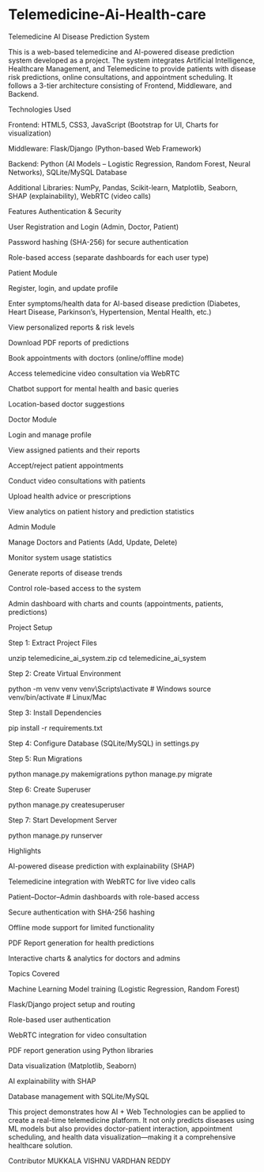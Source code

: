 # Telemedicine-Ai-Health-care

Telemedicine AI Disease Prediction System

This is a web-based telemedicine and AI-powered disease prediction system developed as a project. The system integrates Artificial Intelligence, Healthcare Management, and Telemedicine to provide patients with disease risk predictions, online consultations, and appointment scheduling. It follows a 3-tier architecture consisting of Frontend, Middleware, and Backend.

Technologies Used

Frontend: HTML5, CSS3, JavaScript (Bootstrap for UI, Charts for visualization)

Middleware: Flask/Django (Python-based Web Framework)

Backend: Python (AI Models – Logistic Regression, Random Forest, Neural Networks), SQLite/MySQL Database

Additional Libraries: NumPy, Pandas, Scikit-learn, Matplotlib, Seaborn, SHAP (explainability), WebRTC (video calls)

Features
Authentication & Security

User Registration and Login (Admin, Doctor, Patient)

Password hashing (SHA-256) for secure authentication

Role-based access (separate dashboards for each user type)

Patient Module

Register, login, and update profile

Enter symptoms/health data for AI-based disease prediction (Diabetes, Heart Disease, Parkinson’s, Hypertension, Mental Health, etc.)

View personalized reports & risk levels

Download PDF reports of predictions

Book appointments with doctors (online/offline mode)

Access telemedicine video consultation via WebRTC

Chatbot support for mental health and basic queries

Location-based doctor suggestions

Doctor Module

Login and manage profile

View assigned patients and their reports

Accept/reject patient appointments

Conduct video consultations with patients

Upload health advice or prescriptions

View analytics on patient history and prediction statistics

Admin Module

Manage Doctors and Patients (Add, Update, Delete)

Monitor system usage statistics

Generate reports of disease trends

Control role-based access to the system

Admin dashboard with charts and counts (appointments, patients, predictions)

Project Setup

Step 1: Extract Project Files

unzip telemedicine_ai_system.zip
cd telemedicine_ai_system


Step 2: Create Virtual Environment

python -m venv venv
venv\Scripts\activate   # Windows
source venv/bin/activate   # Linux/Mac


Step 3: Install Dependencies

pip install -r requirements.txt


Step 4: Configure Database (SQLite/MySQL) in settings.py

Step 5: Run Migrations

python manage.py makemigrations
python manage.py migrate


Step 6: Create Superuser

python manage.py createsuperuser


Step 7: Start Development Server

python manage.py runserver

Highlights

AI-powered disease prediction with explainability (SHAP)

Telemedicine integration with WebRTC for live video calls

Patient–Doctor–Admin dashboards with role-based access

Secure authentication with SHA-256 hashing

Offline mode support for limited functionality

PDF Report generation for health predictions

Interactive charts & analytics for doctors and admins

Topics Covered

Machine Learning Model training (Logistic Regression, Random Forest)

Flask/Django project setup and routing

Role-based user authentication

WebRTC integration for video consultation

PDF report generation using Python libraries

Data visualization (Matplotlib, Seaborn)

AI explainability with SHAP

Database management with SQLite/MySQL

This project demonstrates how AI + Web Technologies can be applied to create a real-time telemedicine platform. It not only predicts diseases using ML models but also provides doctor-patient interaction, appointment scheduling, and health data visualization—making it a comprehensive healthcare solution.

Contributor MUKKALA VISHNU VARDHAN REDDY
